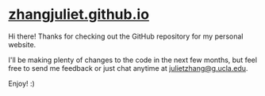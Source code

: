 # [zhangjuliet.github.io](https://zhangjuliet.github.io)

Hi there! Thanks for checking out the GitHub repository for my personal website.

I'll be making plenty of changes to the code in the next few months, but feel free to send me feedback or just chat anytime at [julietzhang@g.ucla.edu](mailto:julietzhang@g.ucla.edu).

Enjoy! :)

